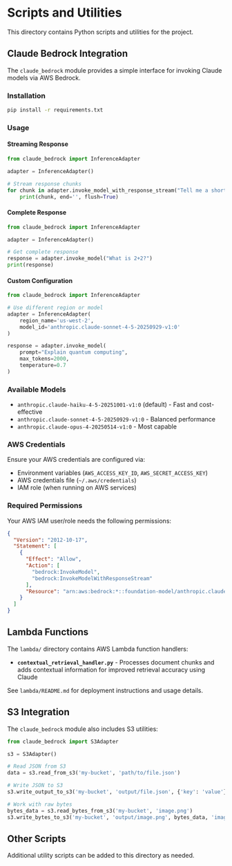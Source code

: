 # Scripts and Utilities

This directory contains Python scripts and utilities for the project.

## Claude Bedrock Integration

The `claude_bedrock` module provides a simple interface for invoking Claude models via AWS Bedrock.

### Installation

```bash
pip install -r requirements.txt
```

### Usage

#### Streaming Response

```python
from claude_bedrock import InferenceAdapter

adapter = InferenceAdapter()

# Stream response chunks
for chunk in adapter.invoke_model_with_response_stream("Tell me a short story"):
    print(chunk, end='', flush=True)
```

#### Complete Response

```python
from claude_bedrock import InferenceAdapter

adapter = InferenceAdapter()

# Get complete response
response = adapter.invoke_model("What is 2+2?")
print(response)
```

#### Custom Configuration

```python
from claude_bedrock import InferenceAdapter

# Use different region or model
adapter = InferenceAdapter(
    region_name='us-west-2',
    model_id='anthropic.claude-sonnet-4-5-20250929-v1:0'
)

response = adapter.invoke_model(
    prompt="Explain quantum computing",
    max_tokens=2000,
    temperature=0.7
)
```

### Available Models

- `anthropic.claude-haiku-4-5-20251001-v1:0` (default) - Fast and cost-effective
- `anthropic.claude-sonnet-4-5-20250929-v1:0` - Balanced performance
- `anthropic.claude-opus-4-20250514-v1:0` - Most capable

### AWS Credentials

Ensure your AWS credentials are configured via:
- Environment variables (`AWS_ACCESS_KEY_ID`, `AWS_SECRET_ACCESS_KEY`)
- AWS credentials file (`~/.aws/credentials`)
- IAM role (when running on AWS services)

### Required Permissions

Your AWS IAM user/role needs the following permissions:
```json
{
  "Version": "2012-10-17",
  "Statement": [
    {
      "Effect": "Allow",
      "Action": [
        "bedrock:InvokeModel",
        "bedrock:InvokeModelWithResponseStream"
      ],
      "Resource": "arn:aws:bedrock:*::foundation-model/anthropic.claude-*"
    }
  ]
}
```

## Lambda Functions

The `lambda/` directory contains AWS Lambda function handlers:

- **`contextual_retrieval_handler.py`** - Processes document chunks and adds contextual information for improved retrieval accuracy using Claude

See `lambda/README.md` for deployment instructions and usage details.

## S3 Integration

The `claude_bedrock` module also includes S3 utilities:

```python
from claude_bedrock import S3Adapter

s3 = S3Adapter()

# Read JSON from S3
data = s3.read_from_s3('my-bucket', 'path/to/file.json')

# Write JSON to S3
s3.write_output_to_s3('my-bucket', 'output/file.json', {'key': 'value'})

# Work with raw bytes
bytes_data = s3.read_bytes_from_s3('my-bucket', 'image.png')
s3.write_bytes_to_s3('my-bucket', 'output/image.png', bytes_data, 'image/png')
```

## Other Scripts

Additional utility scripts can be added to this directory as needed.

